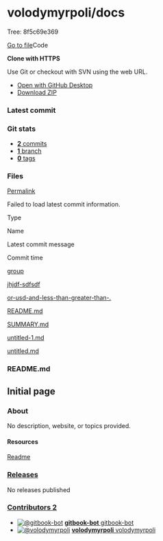 # volodymyrpoli/docs

Tree: 8f5c69e369

 [Go to file](https://github.com/volodymyrpoli/docs/find/8f5c69e36937535629a507889427ef1f364b9f4f)Code

 **Clone with HTTPS** 

 Use Git or checkout with SVN using the web URL.

*  [Open with GitHub Desktop](https://desktop.github.com/)
*  [Download ZIP](https://github.com/volodymyrpoli/docs/archive/8f5c69e36937535629a507889427ef1f364b9f4f.zip)

### Latest commit

### Git stats

*  [ **2** commits](https://github.com/volodymyrpoli/docs/commits/8f5c69e36937535629a507889427ef1f364b9f4f)
*  [**1** branch](../volodymyrpoli-docs-7.md)
*  [**0** tags](../volodymyrpoli-docs-8.md)

### Files <a id="files"></a>

 [Permalink](volodymyrpoli-docs.md)

 Failed to load latest commit information.

Type

Name

Latest commit message

Commit time

[group](https://github.com/volodymyrpoli/docs/tree/8f5c69e36937535629a507889427ef1f364b9f4f/group)

[jhjdf-sdfsdf](https://github.com/volodymyrpoli/docs/tree/8f5c69e36937535629a507889427ef1f364b9f4f/jhjdf-sdfsdf)

[or-usd-and-less-than-greater-than-.](https://github.com/volodymyrpoli/docs/tree/8f5c69e36937535629a507889427ef1f364b9f4f/or-usd-and-less-than-greater-than-.)

[README.md](https://github.com/volodymyrpoli/docs/blob/8f5c69e36937535629a507889427ef1f364b9f4f/README.md)

[SUMMARY.md](https://github.com/volodymyrpoli/docs/blob/8f5c69e36937535629a507889427ef1f364b9f4f/SUMMARY.md)

[untitled-1.md](https://github.com/volodymyrpoli/docs/blob/8f5c69e36937535629a507889427ef1f364b9f4f/untitled-1.md)

[untitled.md](https://github.com/volodymyrpoli/docs/blob/8f5c69e36937535629a507889427ef1f364b9f4f/untitled.md)

###  README.md

## Initial page

### About

 No description, website, or topics provided.

#### Resources

 [Readme](volodymyrpoli-docs.md#readme)

###  [Releases](../volodymyrpoli-docs-9.md)

No releases published

###  [Contributors 2](../graphs/volodymyrpoli-docs.md)

*  [![@gitbook-bot](https://avatars3.githubusercontent.com/u/31919211?s=64&v=4)](https://github.com/gitbook-bot) [**gitbook-bot** gitbook-bot](https://github.com/gitbook-bot)
*  [![@volodymyrpoli](https://avatars3.githubusercontent.com/u/48056356?s=64&v=4)](https://github.com/volodymyrpoli) [**volodymyrpoli** volodymyrpoli](https://github.com/volodymyrpoli)

